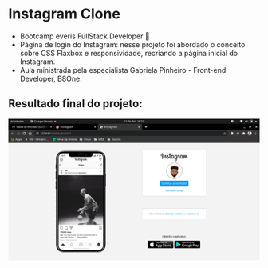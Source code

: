 # Instagram Clone
 
 - Bootcamp everis FullStack Developer :rocket: 
 - Página de login do Instagram: nesse projeto foi abordado o conceito sobre CSS Flaxbox e responsividade, recriando a página inicial do Instagram.
 - Aula ministrada pela especialista Gabriela Pinheiro - Front-end Developer, B8One.
 
 ## Resultado final do projeto:
 
 ![Alt text](/img/print.png?raw=true "Title") 
